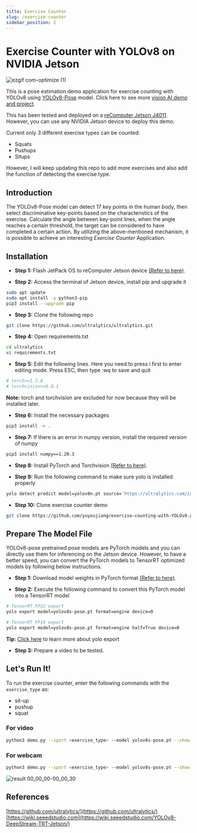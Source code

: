 ```yaml
---
title: Exercise Counter
slug: /exercise-counter
sidebar_position: 2
---
```

# Exercise Counter with YOLOv8 on NVIDIA Jetson
![ezgif com-optimize (1)](https://github.com/yuyoujiang/exercise-counting-with-YOLOv8/assets/76863444/d592ff9b-6bc2-4017-8731-cf408052f0dd)


This is a pose estimation demo application for exercise counting with YOLOv8 using [YOLOv8-Pose](https://docs.ultralytics.com/tasks/pose) model. 
Click here to see more [vision AI demo and project](https://www.seeedstudio.com/edge-ai/computer-vision).

This has been tested and deployed on a [reComputer Jetson J4011](https://www.seeedstudio.com/reComputer-J4011-p-5585.html?queryID=7e0c2522ee08fd79748dfc07645fdd96&objectID=5585&indexName=bazaar_retailer_products). However, you can use any NVIDIA Jetson device to deploy this demo.

Current only 3 different exercise types can be counted:

- Squats
- Pushups
- Situps

However, I will keep updating this repo to add more exercises and also add the function of detecting the exercise type.

## Introduction

The YOLOv8-Pose model can detect 17 key points in the human body, then select discriminative key-points based on the characteristics of the exercise. 
Calculate the angle between key-point lines, when the angle reaches a certain threshold, the target can be considered to have completed a certain action.
By utilizing the above-mentioned mechanism, it is possible to achieve an interesting *Exercise Counter* Application.

## Installation

- **Step 1:** Flash JetPack OS to reComputer Jetson device [(Refer to here)](https://wiki.seeedstudio.com/reComputer_J4012_Flash_Jetpack/).

- **Step 2:** Access the terminal of Jetson device, install pip and upgrade it

```sh
sudo apt update
sudo apt install -y python3-pip
pip3 install --upgrade pip
```

- **Step 3:** Clone the following repo

```sh
git clone https://github.com/ultralytics/ultralytics.git
```

- **Step 4:** Open requirements.txt

```sh
cd ultralytics
vi requirements.txt
```

- **Step 5:** Edit the following lines. Here you need to press i first to enter editing mode. Press ESC, then type :wq to save and quit

```sh
# torch>=1.7.0
# torchvision>=0.8.1
```

**Note:** torch and torchvision are excluded for now because they will be installed later.

- **Step 6:** Install the necessary packages

```sh
pip3 install -e .
```

- **Step 7:** If there is an error in numpy version, install the required version of numpy

```sh
pip3 install numpy==1.20.3
```

- **Step 8:** Install PyTorch and Torchvision [(Refer to here)](https://wiki.seeedstudio.com/YOLOv8-DeepStream-TRT-Jetson/#install-pytorch-and-torchvision).

- **Step 9:** Run the following command to make sure yolo is installed properly

```sh
yolo detect predict model=yolov8n.pt source='https://ultralytics.com/images/bus.jpg' 
```

- **Step 10:** Clone exercise counter demo

```sh
git clone https://github.com/yuyoujiang/exercise-counting-with-YOLOv8.git
```

## Prepare The Model File

YOLOv8-pose pretrained pose models are PyTorch models and you can directly use them for inferencing on the Jetson device. However, to have a better speed, you can convert the PyTorch models to TensorRT optimized models by following below instructions.

- **Step 1:** Download model weights in PyTorch format [(Refer to here)](https://docs.ultralytics.com/tasks/pose/#models).

- **Step 2:** Execute the following command to convert this PyTorch model into a TensorRT model 

```sh
# TensorRT FP32 export
yolo export model=yolov8s-pose.pt format=engine device=0

# TensorRT FP16 export
yolo export model=yolov8s-pose.pt format=engine half=True device=0
```

**Tip:** [Click here](https://docs.ultralytics.com/modes/export) to learn more about yolo export 

- **Step 3:** Prepare a video to be tested.

## Let's Run It!

To run the exercise counter, enter the following commands with the `exercise_type` as:

- sit-up
- pushup
- squat

### For video 

```sh
python3 demo.py --sport <exercise_type> --model yolov8s-pose.pt --show True --input <path_to_your_video>
```

### For webcam

```sh
python3 demo.py --sport <exercise_type> --model yolov8s-pose.pt --show True --input 0
```
![result 00_00_00-00_00_30](https://github.com/yuyoujiang/exercise-counting-with-YOLOv8/assets/76863444/414e1cd1-ab7d-4ca6-91e4-c8a948fe55ae)

## References

[https://github.com/ultralytics/](https://github.com/ultralytics/)  
[https://wiki.seeedstudio.com](https://wiki.seeedstudio.com/YOLOv8-DeepStream-TRT-Jetson/)
